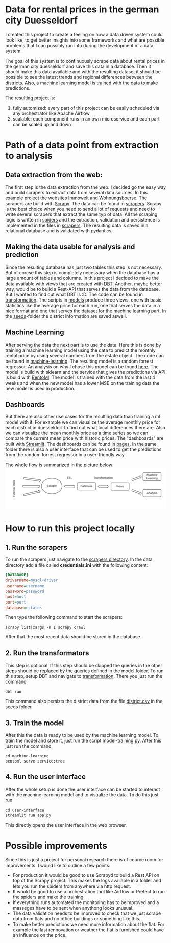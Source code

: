 # Data for rental prices in the german city Duesseldorf

I created this project to create a feeling on how a data driven system could look like, to get better insights
into some frameworks and what are possible problems that I can possibly run into during the development of a data system.

The goal of this system is to continuously scrape data about rental prices in the german city duesseldorf and save this data in a database.
Then it should make this data available and with the resulting dataset it should be possible to see the latest trends and regional differences
between the districts. Also, a machine learning model is trained with the data to make predictions.

The resulting project is:
1. fully automized: every part of this project can be easily scheduled via any orchestrator like Apache Airflow
2. scalable: each component runs in an own microservice and each part can be scaled up and down

# Path of a data point from extraction to analysis

## Data extraction from the web:
The first step is the data extraction from the web. I decided go the easy way and build scrapers to extract data from several data sources.
In this example project the websites [Immowelt](https://www.immowelt.de) and [Wohnungsboerse](www.wohnungsboerse.net).
The scrapers are build with [Scrapy](https://scrapy.org). The data can be found in [scrapers](scrapers).
Scrapy is the best choice when you need to send a lot of requests and need to write several scrapers that extract the same typ of data.
All the scraping logic is written in [spiders](scrapers%2Fscrapers%2Fspiders) and the extraction, validation and persistence is implemented in the files in [scrapers](scrapers%2Fscrapers).
The resulting data is saved in a relational database and is validated with pydantics.

## Making the data usable for analysis and prediction
Since the resulting database has just two tables this step is not necessary. But of corcse this step is completely necessary when the database has a large amount of tables and columns.
In this project I decided to make the data available with views that are created with [DBT](https://www.getdbt.com).
Another, maybe better way, would be to build a Rest-API that serves the data from the database. But I wanted to find out what DBT is :D.
The code can be found in [transformation](transformation).
The scripts in [models](transformation%2Fmodels) produce three views, one with basic statistics like the average price for each run,
one that serves the data in a nice format and one that serves the dataset for the machine learning part.
In the [seeds](transformation%2Fseeds)-folder the district information are saved aswell.

## Machine Learning
After serving the data the next part is to use the data. Here this is done by training a machine learning model using the data to predict the monthly rental price by using several numbers from the estate object.
The code can be found in [machine-learning](machine-learning).
The resulting model is a random forrest regressor. An analysis on why I chose this model can be found [here](machine-learning%2Fmodel%2Fmodel-selection.ipynb).
The model is build with sklearn and the service that gives the predictions via API is build with [BentoMl](https://www.bentoml.com).
The model is trained with the data from the last 4 weeks and when the new model has a lower MSE on the training data the new model is used in production.

## Dashboards
But there are also other use cases for the resulting data than training a ml model with it.
For example we can visualize the average monthly price for each district in duesseldorf to find out what local differences there are.
Also we can visualize the mean monthly price as a time series so we can compare the current mean price with historic prices.
The "dashboards" are built with [Streamlit](https://streamlit.io).
The dashboards can be found in [pages](user-interface%2Fpages).
In the same folder there is also a user interface that can be used to get the predictions from the random forrest regressor in a user-friendly way.

The whole flow is summarized in the picture below:
![chart.png](resources%2Fchart.png)

# How to run this project locally
## 1. Run the scrapers
To run the scrapers just navigate to the [scrapers directory](scrapers/scrapers). In the data directory add a file called **credentials.ini**
with the following content:
```ini
[DATABASE]
drivername=mysql+driver
username=username
password=password
host=host
port=port
database=estates
```
Then type the following command to start the scrapers:
```shell
scrapy list|xargs -n 1 scrapy crawl
```
After that the most recent data should be stored in the database


## 2. Run the transformators
This step is optional. If this step should be skipped the queries in the other steps should be replaced by the queries defined in the model folder.
To run this step, setup DBT and navigate to [transformation](transformation). There you just run the command
```shell
dbt run
```
This command also persists the district data from the file [district.csv](transformation%2Fseeds%2Fdistrict.csv) in the seeds folder.

## 3. Train the model
After this the data is ready to be used by the machine learning model.
To train the model and store it, just run the script [model-training.py](machine-learning%2Fmodel%2Fmodel-training.py).
After this just run the command
```shell
cd machine-learning
bentoml serve service:tree
```

## 4. Run the user interface
After the whole setup is done the user interface can be started to interact with the machine learning model and to visualize the data.
To do this just run
```
cd user-interface
streamlit run app.py
```
This directly opens the user interface in the web browser.

# Possible improvements
Since this is just a project for personal research there is of cource room for improvements. I would like to outline a few points:
- For production it would be good to use Scrapyd to build a Rest API on top of the Scrapy project. This makes the logs available in a folder and lets you run the spiders from anywhere via http request.
- It would be good to use a orchestration tool like Airflow or Prefect to run the spiders and make the training
- If everything runs automated the monitoring has to beimproved and a masseges have to be sent when anythong looks unusual.
- The data validation needs to be improved to check that we just scrape data from flats and no office buildings or something like this.
- To make better predictions we need more information about the flat. For example the last rennovation or weather the flat is furnished could have an influence on the price.
